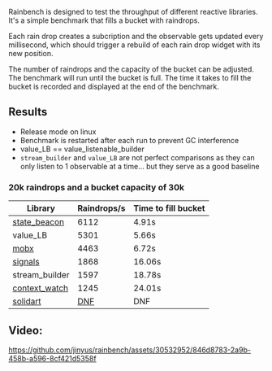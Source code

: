 Rainbench is designed to test the throughput of different reactive libraries. It's a simple benchmark that fills a bucket with raindrops.

Each rain drop creates a subcription and the observable gets updated every millisecond, which should trigger a rebuild of each rain drop widget with its new position.

The number of raindrops and the capacity of the bucket can be adjusted. The benchmark will run until the bucket is full. The time it takes to fill the bucket is recorded and displayed at the end of the benchmark.

## Results

-   Release mode on linux
-   Benchmark is restarted after each run to prevent GC interference
-   value_LB == value_listenable_builder
-   `stream_builder` and `value_LB` are not perfect comparisons as they can only listen to 1 observable at a time... but they serve as a good baseline

### 20k raindrops and a bucket capacity of 30k

| Library                                                 | Raindrops/s                                                                               | Time to fill bucket |
| ------------------------------------------------------- | ----------------------------------------------------------------------------------------- | ------------------- |
| [state_beacon](https://pub.dev/packages/state_beacon)   | 6112                                                                                      | 4.91s               |
| value_LB                                                | 5301                                                                                      | 5.66s               |
| [mobx](https://pub.dev/packages/flutter_mobx)           | 4463                                                                                      | 6.72s               |
| [signals](https://pub.dev/packages/signals)             | 1868                                                                                      | 16.06s              |
| stream_builder                                          | 1597                                                                                      | 18.78s              |
| [context_watch](https://pub.dev/packages/context_watch) | 1245                                                                                      | 24.01s              |
| [solidart](https://pub.dev/packages/solidart)           | [DNF](https://github.com/jinyus/dart_beacon/blob/master/assets/solidart_dnf.mp4?raw=true) | DNF                 |

## Video:

https://github.com/jinyus/rainbench/assets/30532952/846d8783-2a9b-458b-a596-8cf421d5358f
